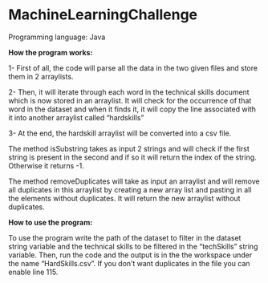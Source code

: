 # MachineLearningChallenge

Programming language: Java

**How the program works:**

  1-	First of all, the code will parse all the data in the two given files and store them in 2 arraylists.

  2-	Then, it will iterate through each word in the technical skills document which is now stored in an arraylist. It will check for the occurrence of that word in the    dataset and when it finds it, it will copy the line associated with it into another arraylist called “hardskills”

  3-	At the end, the hardskill arraylist will be converted into a csv file.

The method isSubstring takes as input 2 strings and will check if the first string is present in the second and if so it will return the index of the string. Otherwise it returns -1.

The method removeDuplicates will take as input an arraylist and will remove all duplicates in this arraylist by creating a new array list and pasting in all the elements without duplicates. It will return the new arraylist without duplicates.

**How to use the program:**

To use the program write the path of the dataset to filter in the dataset string variable and the technical skills to be filtered in the “techSkills” string variable. Then, run the code and the output is in the the workspace under the name “HardSkills.csv”. If you don’t want duplicates in the file you can enable line 115.
